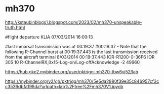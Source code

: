 # mh370

http://kstaubinblogs1.blogspot.com/2023/02/mh370-unspeakable-truth.html


#flight departure KLIA
07/03/2014 16:00:13

#last inmarsat transmission was at 00:19:37
#00:19:37 - Note that the following R-Channel burst at 00:19:37.443 is the last transmission received from the aircraft terminal
8/03/2014 00:19:37.443 IOR-R1200-0-36F6 IOR 305 10 R-ChannelRX,0x15-Log-on/Log-offAcknowledge -2 49660


https://hub.gke2.mybinder.org/user/pktrigg-mh370-tbw6vi52/lab


https://mybinder.org/v2/gh/pktrigg/mh370/5e5da2880f39e35c846957cf3cc3536dbfa199da?urlpath=lab%2Ftree%2Fmh370V1.ipynb
